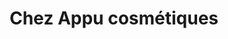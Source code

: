 ---
title: "Chez Appu cosmétiques"
url: /le-plessis-trevise/chez-appu-cosmetiques/
shop: commodité
---